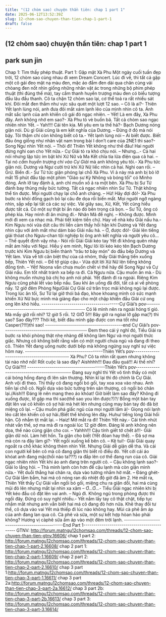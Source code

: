 ```yaml
---
title: "(12 chòm sao) chuyện thần tiên: chap 1 part 1"
date: 2025-06-12T13:52:39Z
slug: 12-chom-sao-chuyen-than-tien-chap-1-part-1
draft: false
---
```


## (12 chòm sao) chuyện thần tiên: chap 1 part 1

## park sun jin

Chap 1: Tìm thấy phép thuật.
Part 1: Gặp mặt Xà Phu
Một ngày cuối tuần đẹp trời, 12 chòm sao cùng nhau đi xem Dream Concert. Lúc đi về, thì tất cả gặp một cô gái đeo mặt nạ màu đen, mặc áo đầm đen dài qua chân cùng vải chòang đen nốt nhìn giống những nhân vật ác trong những bộ phim phép thuật (thì đúng thế mà), tay cầm thanh huyền trượng màu đen có biểu tượng đầu lâu đầu thanh. Cô ta chặn 12 chòm sao lại, cơ thể toả ra rất nhiều sát khí. Đôi mắt đen thẳm như vực sâu quét một lượt 12 sao.
– Cô là ai?- Thiên Yết lạnh lùng nói, anh đưa đôi mắt xám lạnh lẽo của mình nhìn cô ta. Ánh mắt sắc lạnh của anh khiến cô gái đó ngạc nhiên.
– Yết! Là em đây, Xà Phu đây. Anh không nhớ em sao?- Xà Phu tỏ vẻ buồn bã. Tất cả chòm sao ngạc nhiên nhìn Yết.
– Yah!!!! Cái tên kia. Mi yêu em ta thế hả?- Bạch Dương nóng giận nói. Dù gì Giải cũng là em kết nghĩa của Dương.
– Đừng ở đó mà nói bậy. Tôi thậm chí còn không biết cô ta.- Yết lạnh lùng nói
– Ai biết được. Biết đâu ông giống như nhân vật nam trong bài I don’t care của 2NE1 thì sao?- Song Ngư nhìn Yết nói.
– Thôi đi! Thiên Yết không như thế đâu! Hai người đừng nghi oan cho Yết nữa.- Cự Giải tỏ ra khó chịu nói.
– Nhưng...- Cả hai nói nhưng lập tức im bặt khi Xử Nữ và Ma Kết chĩa tia lửa điện qua cả hai.
– Tại nó *cầm huyền trượng chỉ vào Cự Giải* mà anh không yêu tôi.- Xà Phu tức giận nói. Dương và Ngư cười trừ khi Xữ Nữ liếc nhìn cả hai. Nghi oan rồi.
– Grừ. Biến đi.- Sư Tử tức giận phóng lại chỗ Xà Phu. Vì ả này mà anh bị bỏ lỡ mất 15 phút đầu tập một phim "Giáo sư Kỳ Nhông và bóng tối" có Minho đóng. Anh lỡ tay đánh ả, anh chỉ muốn xô ả ra một bên. Xà Phu bị Sư Tử đánh bay thủng mấy bức tường.
Tất cả ngạc nhiên nhìn Sư Tử. Thật không thể tin được. Mọi người chạy lại chỗ anh chàng.
– Hừ! Hãy đợi đó!- Xà Phu bước ra khỏi đống gạch bỏ lại câu đe dọa rồi biến mất. Mọi người ngỡ ngàng nhìn, sắp xếp lại tất cả các sự việc. Vài giây sau, Xử, Kết, Yết cũng hiểu được tất cả. Có một sự thật bí ẩn nào đó bên trong cả bọn.
– Sư Tử, ông có phép kìa. Hay mình đi ăn mừng đi.- Nhân Mã đề nghị.
– Không được. Mình mới đi xem ca nhạc mà. Phải tiết kiệm tiền chứ. Hay về nhà kêu Giải nấu ha.- Kim Ngưu nói vừa dứt câu thì liền cảm thấy hối hận khi Dương và Yết đang nhìn cậu với ánh mắt như dám bảo Giải nấu hả.
– Ờ, được đó!- Giải lên tiếng giải thóat cho Ngưu-chan tội nghiệp bị ông anh kết nghĩa và người yêu cô…
– Thế quyết định vậy nha.- Nói rồi Giải Giải kéo tay Yết đi không quên nháy mắt ám hiệu với Ngư. Hiểu ý em mình, Ngư lôi lôi kéo kéo tên Bạch Dương trước khi Kim Ngưu bị biến thành "trâu tơ bảy món" do đầu bếp Dương và Yết làm.
Vừa về tới căn biệt thự của cả nhóm, thấy Giải thẳng tiến xuống bếp, Thiên Yết nói.
– Để tớ giúp cậu.- Vừa dứt lời Xử Nữ lên tiếng không đồng tình.
– Yết! Noona vẫn chưa muốn chết vì thế hãy để Song Ngư và Cự Giải nấu. Em tốt nhất tránh xa bếp ra đi. Cả Ngưu nữa. Cậu muốn ăn mà.- Dù không muốn nhưng bà chị họ anh nói phải. Yết đành đi ra ngoài. Riêng Kim Ngưu cũng phải lết vào bếp nấu.
Sau khi ăn uống đã đời, tất cả ai về phòng nấy.
12 giờ đêm
Phòng NgưGiải
Cự Giải cứ trằn trọc mãi không ngủ lại được. Trong lúc ăn tối, Sư Tử lại giở thói bá đạo, khoe khoang mình có sức mạnh khiến Xử Nữ bực mình mà giảng đạo cho một chập khiến đầu Giải cứ ong ong lên khó hiểu.
---------------------------------------Cự Giải’s pov-----------------------------------------------
Có lẽ mình nên ra ngoài hóng tí gió. Mà mấy giờ rồi nhỉ? 12 giờ 5 rồi.
12 GIỜ 5!!!
Bây giờ ra ngòai lỡ gặp ma(?) thì sao?
Sao đây???
Thôi kệ, biết đâu mình gặp được con ma tốt như Casper(?!!!)thì sao!
---------------------------------------end Cự Giải’s pov------------------------------------------
Đem theo cái ý nghĩ đó, Tiểu Giải ra bước ra khỏi phòng thật nhẹ nhàng để không làm Ngư và mọi người thức giấc. Nhưng cô không biết rằng vẫn có một người chưa ngủ và đang đi theo cô.
Thiên Yết đang uống nước dưới bếp mà không ngừng suy nghĩ sự việc hôm nay.
---------------------------------------Thiên Yết’s pov---------------------------------------------
Xà Phu? Cô ta nhìn rất quen nhưng không tài nào nhớ nổi! Rốt cuộc là sao đây?
Aishhhh!!! Đau đầu quá!!!
Ai thế nhỉ?
Cự Giải?!!!
---------------------------------------Thiên Yết’s pov---------------------------------------------
Đang suy nghĩ thì Yết vô tình thấy có một cái bóng hồng đang đi lên sân thượng. Nhìn kĩ lại thì đó chính là Cự Giải. Anh vội đi theo. Thì thấy cô đang ngồi bó gối, tay xoa xoa vào nhau. Anh tiến lại chỗ cô.
Ngồi dựa vào bức tường trên sân thượng, cô ngồi bó chân lại./Aish!!! Đáng lẽ nên mang theo áo khóat! Giờ biết làm sao đây? Không đi xuống được, lỡ gặp ma thì sao(thế sao you lên được?)?/ Bỗng một bàn tay đặt lên vai cô khiến cô sợ hãi mà hét lên nhưng cũng may bàn tay đó đã bịt miệng cô lại.
– Cậu muốn phá giấc ngủ của mọi người lắm à!- Giọng nói lạnh lẽo cất lên khiến cô sợ hãi./Biết thế không lên đây. Huhu/ tiếng lòng Giải hối hận. Cô nhắm tịt mắt lại.
– Haiz! Mở mắt ra đi! Thiên Yết này.- Cái tính nhút nhát vẫn thế, sợ ma mà đi ra ngoài lúc 12 giờ đêm. Đáng lẽ anh không nên dọa, thế nào cũng giận cho coi.
– Yahhh!!! Cậu tính giết tớ chết à!!!- Giải giận dữ nói. Làm hết hồn. Ta giận cho biết (Yết đóan hay thế).
– Đã sợ ma mà còn ra đây làm gì?- Yết ngồi xuống kế bên cô.
– Kệ tui!- Giải Giải quay ngoắt ra chỗ khác không thèm nhìn Yết. Nhưng Giải dễ giận dễ tha. Và cái con người kế bên cô mà cô đang giận thì biết rõ điều đó. Yết cởi cái áo khóat anh đang mặc(hồi nào ta???) ra đắp lên cơ thể đang run của cô.
Giải ngạc nhiên nhìn Yết khi áo anh đang trên người cô.
– Cậu không lạnh sao?- Giải lo lắng hỏi.
– Thà mình lạnh còn hơn để cậu lạnh mà còn giận mình nữa.- Yết duỗi thẳng hai chân ra, dựa vào tường nhắm hờ mắt.
– Đáng ghét- Cự Giải lầm bầm, hai má cô nóng ran dù nhiệt độ giờ đã âm 2. Hé mắt ra, Thiên Yết thấy Cự Giải vẫn ngồi bó gối, miệng chu ra giận dỗi, hai má cùng mũi đỏ lên nhưng mắt lại nhìn xa xăm
– Ơ…Ơ…- Tiểu Giải ngạc nhiên khi bị Yết kéo đầu cô đặt lên vai anh.
– Ngủ đi. Không ngủ trong phòng được thì ngồi đây. Đừng có suy nghĩ nhiều.- Yết nắm lấy tay cô thật chặt, tiếp tục nhắm mắt nhưng anh vẫn biết hai má cô đang đỏ hơn nữa. Khẽ thay đổi tư thế, cô dựa vào vai Yết mà thiếp đi lúc nào không hay. Mùi cà phê ấm áp của anh đang lan qua cô. Cà phê và sữa, một sự kết hợp hòan hảo phải không? Hương vị càphê sữa ấm áp vào một đêm trời lạnh.
-----------------------------------------------End Part 1--------------------------------------------
GTNV: http://forum.matngu12chomsao.com/threads/12-chom-sao-chuyen-than-tien-gtnv.16606/
chap 1 part 2: http://forum.matngu12chomsao.com/threads/12-chom-sao-chuyen-than-tien-chap-1-part-2.16608/
chap 2 part 1: http://forum.matngu12chomsao.com/threads/12-chom-sao-chuyen-than-tien-chap-2-part-1.16609/
chap 2 part 2: http://forum.matngu12chomsao.com/threads/12-chom-sao-chuyen-than-tien-chap-2-part-2.16610/
chap 3 part 1:http://forum.matngu12chomsao.com/threads/12-chom-sao-chuyen-than-tien-chap-3-part-1.16611/
chap 3 part 2a:http://forum.matngu12chomsao.com/threads/12-chom-sao-chuyen-than-tien-chap-3-part-2a.16612/
chap 3 part 2b: http://forum.matngu12chomsao.com/threads/12-chom-sao-chuyen-than-tien-chap-3-part-2b.16613/
chap 3 part 3: http://forum.matngu12chomsao.com/threads/12-chom-sao-chuyen-than-tien-chap-3-part-3.16614/